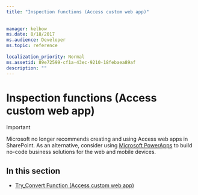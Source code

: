 ```yaml
---
title: "Inspection functions (Access custom web app)"
 
 
manager: kelbow
ms.date: 8/18/2017
ms.audience: Developer
ms.topic: reference
  
localization_priority: Normal
ms.assetid: 89e72599-cf1a-43ec-9210-18febaea89af
description: ""
---
```


# Inspection functions (Access custom web app)

> [!IMPORTANT]
> Microsoft no longer recommends creating and using Access web apps in SharePoint. As an alternative, consider using [Microsoft PowerApps](https://powerapps.microsoft.com/en-us/) to build no-code business solutions for the web and mobile devices. 
  
## In this section

- [Try_Convert Function (Access custom web app)](try_convert-function-access-custom-web-app.md)
    

